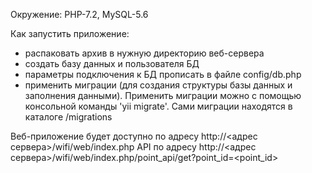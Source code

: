 
Окружение: PHP-7.2, MySQL-5.6

Как запустить приложение: 
- распаковать архив в нужную директорию веб-сервера
- создать базу данных и пользователя БД
- параметры подключения к БД прописать в файле config/db.php
- применить миграции (для создания структуры базы данных и заполнения данными). Применить миграции можно с помощью консольной команды 'yii migrate'. Сами миграции находятся в каталоге /migrations

Веб-приложение будет доступно по адресу http://<адрес сервера>/wifi/web/index.php
API по адресу http://<адрес сервера>/wifi/web/index.php/point_api/get?point_id=<point_id>

